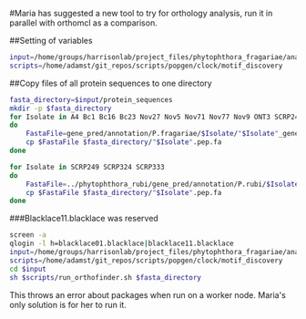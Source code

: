 #Maria has suggested a new tool to try for orthology analysis, run it in parallel with orthomcl as a comparison.

##Setting of variables

```bash
input=/home/groups/harrisonlab/project_files/phytophthora_fragariae/analysis/orthology/OrthoFinder
scripts=/home/adamst/git_repos/scripts/popgen/clock/motif_discovery
```

##Copy files of all protein sequences to one directory

```bash
fasta_directory=$input/protein_sequences
mkdir -p $fasta_directory
for Isolate in A4 Bc1 Bc16 Bc23 Nov27 Nov5 Nov71 Nov77 Nov9 ONT3 SCRP245_v2
do
    FastaFile=gene_pred/annotation/P.fragariae/$Isolate/"$Isolate"_genes_incl_ORFeffectors.pep.fasta
    cp $FastaFile $fasta_directory/"$Isolate".pep.fa
done

for Isolate in SCRP249 SCRP324 SCRP333
do
    FastaFile=../phytophthora_rubi/gene_pred/annotation/P.rubi/$Isolate/"$Isolate"_genes_incl_ORFeffectors.pep.fasta
    cp $FastaFile $fasta_directory/"$Isolate".pep.fa
done
```

###Blacklace11.blacklace was reserved

```bash
screen -a
qlogin -l h=blacklace01.blacklace|blacklace11.blacklace
input=/home/groups/harrisonlab/project_files/phytophthora_fragariae/analysis/orthology/OrthoFinder
scripts=/home/adamst/git_repos/scripts/popgen/clock/motif_discovery
cd $input
sh $scripts/run_orthofinder.sh $fasta_directory
```

This throws an error about packages when run on a worker node. Maria's only solution is for her to run it.
